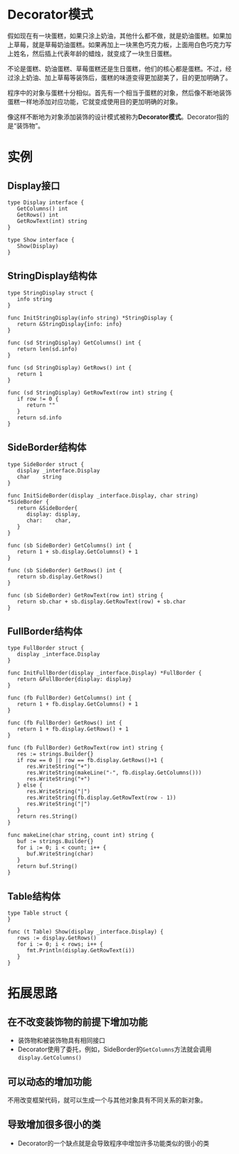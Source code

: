 # Decorator模式

​	假如现在有一块蛋糕，如果只涂上奶油，其他什么都不做，就是奶油蛋糕。如果加上草莓，就是草莓奶油蛋糕。如果再加上一块黑色巧克力板，上面用白色巧克力写上姓名，然后插上代表年龄的蜡烛，就变成了一块生日蛋糕。

​	不论是蛋糕、奶油蛋糕、草莓蛋糕还是生日蛋糕，他们的核心都是蛋糕。不过，经过涂上奶油、加上草莓等装饰后，蛋糕的味道变得更加甜美了，目的更加明确了。

​	程序中的对象与蛋糕十分相似。首先有一个相当于蛋糕的对象，然后像不断地装饰蛋糕一样地添加对应功能，它就变成使用目的更加明确的对象。

​	像这样不断地为对象添加装饰的设计模式被称为**Decorator模式**。Decorator指的是“装饰物”。

# 实例

## Display接口

```golang
type Display interface {
   GetColumns() int
   GetRows() int
   GetRowText(int) string
}

type Show interface {
   Show(Display)
}
```

## StringDisplay结构体

```golang
type StringDisplay struct {
   info string
}

func InitStringDisplay(info string) *StringDisplay {
   return &StringDisplay{info: info}
}

func (sd StringDisplay) GetColumns() int {
   return len(sd.info)
}

func (sd StringDisplay) GetRows() int {
   return 1
}

func (sd StringDisplay) GetRowText(row int) string {
   if row != 0 {
      return ""
   }
   return sd.info
}
```

## SideBorder结构体

```golang
type SideBorder struct {
   display _interface.Display
   char    string
}

func InitSideBorder(display _interface.Display, char string) *SideBorder {
   return &SideBorder{
      display: display,
      char:    char,
   }
}

func (sb SideBorder) GetColumns() int {
   return 1 + sb.display.GetColumns() + 1
}

func (sb SideBorder) GetRows() int {
   return sb.display.GetRows()
}

func (sb SideBorder) GetRowText(row int) string {
   return sb.char + sb.display.GetRowText(row) + sb.char
}
```

## FullBorder结构体

```golang
type FullBorder struct {
   display _interface.Display
}

func InitFullBorder(display _interface.Display) *FullBorder {
   return &FullBorder{display: display}
}

func (fb FullBorder) GetColumns() int {
   return 1 + fb.display.GetColumns() + 1
}

func (fb FullBorder) GetRows() int {
   return 1 + fb.display.GetRows() + 1
}

func (fb FullBorder) GetRowText(row int) string {
   res := strings.Builder{}
   if row == 0 || row == fb.display.GetRows()+1 {
      res.WriteString("+")
      res.WriteString(makeLine("-", fb.display.GetColumns()))
      res.WriteString("+")
   } else {
      res.WriteString("|")
      res.WriteString(fb.display.GetRowText(row - 1))
      res.WriteString("|")
   }
   return res.String()
}

func makeLine(char string, count int) string {
   buf := strings.Builder{}
   for i := 0; i < count; i++ {
      buf.WriteString(char)
   }
   return buf.String()
}
```

## Table结构体

```golang
type Table struct {
}

func (t Table) Show(display _interface.Display) {
   rows := display.GetRows()
   for i := 0; i < rows; i++ {
      fmt.Println(display.GetRowText(i))
   }
}
```

# 拓展思路

## 在不改变装饰物的前提下增加功能

* 装饰物和被装饰物具有相同接口
* Decorator使用了委托，例如，SideBorder的`GetColumns`方法就会调用`display.GetColumns()`

## 可以动态的增加功能

不用改变框架代码，就可以生成一个与其他对象具有不同关系的新对象。

## 导致增加很多很小的类

* Decorator的一个缺点就是会导致程序中增加许多功能类似的很小的类